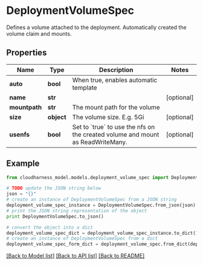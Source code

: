 # DeploymentVolumeSpec

Defines a volume attached to the deployment. Automatically created the volume claim and mounts.

## Properties

Name | Type | Description | Notes
------------ | ------------- | ------------- | -------------
**auto** | **bool** | When true, enables automatic template | 
**name** | **str** |  | [optional] 
**mountpath** | **str** | The mount path for the volume | 
**size** | **object** | The volume size.   E.g. 5Gi | [optional] 
**usenfs** | **bool** | Set to &#x60;true&#x60; to use the nfs on the created volume and mount as ReadWriteMany. | [optional] 

## Example

```python
from cloudharness_model.models.deployment_volume_spec import DeploymentVolumeSpec

# TODO update the JSON string below
json = "{}"
# create an instance of DeploymentVolumeSpec from a JSON string
deployment_volume_spec_instance = DeploymentVolumeSpec.from_json(json)
# print the JSON string representation of the object
print DeploymentVolumeSpec.to_json()

# convert the object into a dict
deployment_volume_spec_dict = deployment_volume_spec_instance.to_dict()
# create an instance of DeploymentVolumeSpec from a dict
deployment_volume_spec_form_dict = deployment_volume_spec.from_dict(deployment_volume_spec_dict)
```
[[Back to Model list]](../README.md#documentation-for-models) [[Back to API list]](../README.md#documentation-for-api-endpoints) [[Back to README]](../README.md)



